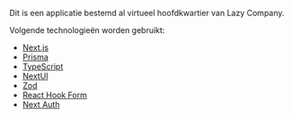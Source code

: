 Dit is een applicatie bestemd al virtueel hoofdkwartier van Lazy Company.

Volgende technologieën worden gebruikt:

- [Next.js](https://nextjs.org/)
- [Prisma](https://www.prisma.io/)
- [TypeScript](https://www.typescriptlang.org/)
- [NextUI](https://nextui.org/)
- [Zod](https://zod.dev/)
- [React Hook Form](https://react-hook-form.com/)
- [Next Auth](https://next-auth.js.org/)


